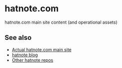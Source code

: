 hatnote.com
===========

hatnote.com main site content (and operational assets)

See also
--------

* [Actual hatnote.com main site](http://hatnote.com)
* [hatnote blog](http://blog.hatnote.com)
* [Other hatnote repos](http://github.com/hatnote)
